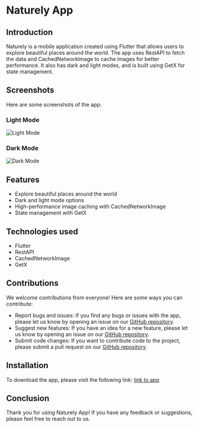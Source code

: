 # Naturely App

## Introduction

Naturely is a mobile application created using Flutter that allows users to explore beautiful places around the world. The app uses RestAPI to fetch the data and CachedNetworkImage to cache images for better performance. It also has dark and light modes, and is built using GetX for state management.

## Screenshots

Here are some screenshots of the app:

### Light Mode
![Light Mode](screens/first.gif)

### Dark Mode
![Dark Mode](screenshots/dark_mode.gif)

## Features

- Explore beautiful places around the world
- Dark and light mode options
- High-performance image caching with CachedNetworkImage
- State management with GetX

## Technologies used

- Flutter
- RestAPI
- CachedNetworkImage
- GetX

## Contributions

We welcome contributions from everyone! Here are some ways you can contribute:

- Report bugs and issues: If you find any bugs or issues with the app, please let us know by opening an issue on our [GitHub repository](https://github.com/halfaHalfawy/naturely).
- Suggest new features: If you have an idea for a new feature, please let us know by opening an issue on our [GitHub repository](https://github.com/yourusername/naturely_app).
- Submit code changes: If you want to contribute code to the project, please submit a pull request on our [GitHub repository](https://github.com/yourusername/naturely_app).

## Installation

To download the app, please visit the following link: [link to app](https://example.com/naturely_app)



## Conclusion

Thank you for using Naturely App! If you have any feedback or suggestions, please feel free to reach out to us.
